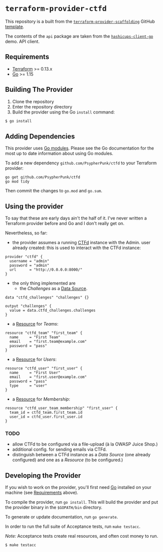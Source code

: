 # `terraform-provider-ctfd`

This repository is a built from the
[`terraform-provider-scaffolding`](https://github.com/hashicorp/terraform-provider-scaffolding)
GitHub [template](https://docs.github.com/en/github/creating-cloning-and-archiving-repositories/creating-a-repository-on-github/creating-a-repository-from-a-template).

The contents of the `api` package are taken from the
[`hashicups-client-go`](https://github.com/hashicorp-demoapp/hashicups-client-go)
demo. API client.

## Requirements

-	[Terraform](https://www.terraform.io/downloads.html) >= 0.13.x
-	[Go](https://golang.org/doc/install) >= 1.15

## Building The Provider

1. Clone the repository
1. Enter the repository directory
1. Build the provider using the Go `install` command: 
```sh
$ go install
```

## Adding Dependencies

This provider uses [Go modules](https://github.com/golang/go/wiki/Modules).
Please see the Go documentation for the most up to date information about using Go modules.

To add a new dependency `github.com/PsypherPunk/ctfd` to your Terraform provider:

```
go get github.com/PsypherPunk/ctfd
go mod tidy
```

Then commit the changes to `go.mod` and `go.sum`.

## Using the provider

To say that these are early days ain't the half of it. I've never written a
Terraform provider before and Go and I don't really get on.

Nevertheless, so far:

- the provider assumes a running [CTFd](https://github.com/CTFd/CTFd) instance
  with the Admin. user already created: this is used to interact with the CTFd
  instance:

```hcl
provider "ctfd" {
  username = "admin"
  password = "admin"
  url      = "http://0.0.0.0:8000/"
}
```

- the only thing implemented are
  - the *Challenges* as a
    [Data Source](https://www.terraform.io/docs/language/data-sources/index.html).

```hcl
data "ctfd_challenges" "challenges" {}

output "challenges" {
  value = data.ctfd_challenges.challenges
}
```

- a [Resource](https://www.terraform.io/docs/language/resources/index.html) for
  *Teams*:

```hcl
resource "ctfd_team" "first_team" {
  name     = "First Team"
  email    = "first.team@example.com"
  password = "pass"
}
```

- a [Resource](https://www.terraform.io/docs/language/resources/index.html) for
  *Users*:

```hcl
resource "ctfd_user" "first_user" {
  name     = "First User"
  email    = "first.user@example.com"
  password = "pass"
  type     = "user"
}
```

- a [Resource](https://www.terraform.io/docs/language/resources/index.html) for
  *Membership*:

```hcl
resource "ctfd_user_team_membership" "first_user" {
  team_id = ctfd_team.first_team.id
  user_id = ctfd_user.first_user.id
}
```

### TODO

- allow CTFd to be configured via a file-upload (à la OWASP Juice Shop.)
- additional config. for sending emails via CTFd.
- distinguish between a CTFd instance as a *Data Source* (one already
  configured) and one as a *Resource* (to be configured.)

## Developing the Provider

If you wish to work on the provider, you'll first need
[Go](http://www.golang.org) installed on your machine (see
[Requirements](#requirements) above).

To compile the provider, run `go install`. This will build the provider and put
the provider binary in the `$GOPATH/bin` directory.

To generate or update documentation, run `go generate`.

In order to run the full suite of Acceptance tests, run `make testacc`.

*Note:* Acceptance tests create real resources, and often cost money to run.

```sh
$ make testacc
```
